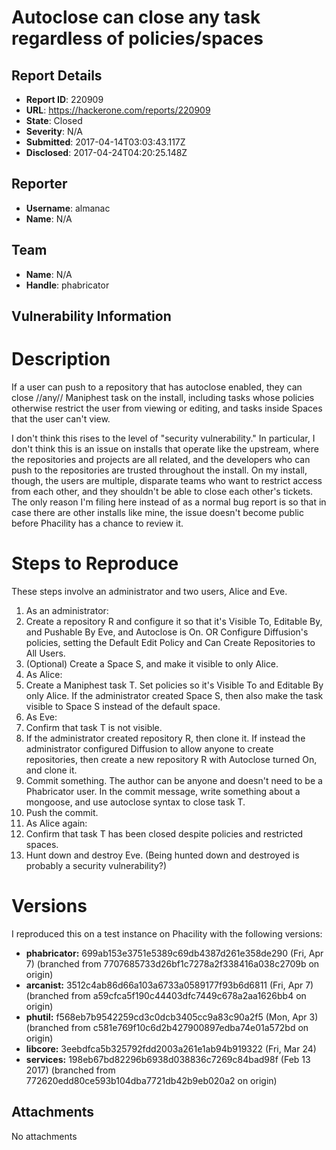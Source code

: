 # Autoclose can close any task regardless of policies/spaces

## Report Details
- **Report ID**: 220909
- **URL**: https://hackerone.com/reports/220909
- **State**: Closed
- **Severity**: N/A
- **Submitted**: 2017-04-14T03:03:43.117Z
- **Disclosed**: 2017-04-24T04:20:25.148Z

## Reporter
- **Username**: almanac
- **Name**: N/A

## Team
- **Name**: N/A
- **Handle**: phabricator

## Vulnerability Information
# Description

If a user can push to a repository that has autoclose enabled, they can close //any// Maniphest task on the install, including tasks whose policies otherwise restrict the user from viewing or editing, and tasks inside Spaces that the user can't view.

I don't think this rises to the level of "security vulnerability." In particular, I don't think this is an issue on installs that operate like the upstream, where the repositories and projects are all related, and the developers who can push to the repositories are trusted throughout the install. On my install, though, the users are multiple, disparate teams who want to restrict access from each other, and they shouldn't be able to close each other's tickets. The only reason I'm filing here instead of as a normal bug report is so that in case there are other installs like mine, the issue doesn't become public before Phacility has a chance to review it.

# Steps to Reproduce

These steps involve an administrator and two users, Alice and Eve.

1. As an administrator:
  1. Create a repository R and configure it so that it's Visible To, Editable By, and Pushable By Eve, and Autoclose is On. OR Configure Diffusion's policies, setting the Default Edit Policy and Can Create Repositories to All Users.
  1. (Optional) Create a Space S, and make it visible to only Alice.
1. As Alice:
  1. Create a Maniphest task T. Set policies so it's Visible To and Editable By only Alice. If the administrator created Space S, then also make the task visible to Space S instead of the default space.
1. As Eve:
  1. Confirm that task T is not visible.
  1. If the administrator created repository R, then clone it. If instead the administrator configured Diffusion to allow anyone to create repositories, then create a new repository R with Autoclose turned On, and clone it.
  1. Commit something. The author can be anyone and doesn't need to be a Phabricator user. In the commit message, write something about a mongoose, and use autoclose syntax to close task T.
  1. Push the commit.
1. As Alice again:
  1. Confirm that task T has been closed despite policies and restricted spaces.
  1. Hunt down and destroy Eve. (Being hunted down and destroyed is probably a security vulnerability?)

# Versions

I reproduced this on a test instance on Phacility with the following versions:

* **phabricator:** 699ab153e3751e5389c69db4387d261e358de290 (Fri, Apr 7) (branched from 7707685733d26bf1c7278a2f338416a038c2709b on origin)
* **arcanist:** 3512c4ab86d66a103a6733a0589177f93b6d6811 (Fri, Apr 7) (branched from a59cfca5f190c44403dfc7449c678a2aa1626bb4 on origin)
* **phutil:** f568eb7b9542259cd3c0dcb3405cc9a83c90a2f5 (Mon, Apr 3) (branched from c581e769f10c6d2b427900897edba74e01a572bd on origin)
* **libcore:** 3eebdfca5b325792fdd2003a261e1ab94b919322 (Fri, Mar 24)
* **services:** 198eb67bd82296b6938d038836c7269c84bad98f (Feb 13 2017) (branched from 772620edd80ce593b104dba7721db42b9eb020a2 on origin)



## Attachments
No attachments
